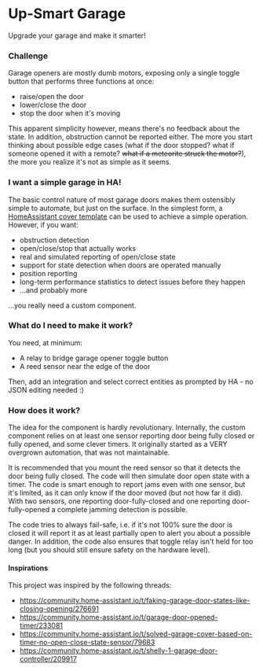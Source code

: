 # Up-Smart Garage

Upgrade your garage and make it smarter!


### Challenge

Garage openers are mostly dumb motors, exposing only a single toggle button that performs three functions at once:
 - raise/open the door
 - lower/close the door
 - stop the door when it's moving

This apparent simplicity however, means there's no feedback about the state. In addition, obstruction cannot be reported
either. The more you start thinking about possible edge cases (what if the door stopped? what if someone opened it with 
a remote? ~~what if a meteorite struck the motor?~~), the more you realize it's not as simple as it seems.

### I want a simple garage in HA!

The basic control nature of most garage doors makes them ostensibly simple to automate, but just on the surface. In the 
simplest form, a [HomeAssistant cover template](https://www.home-assistant.io/integrations/cover.template/#garage-door) 
can be used to achieve a simple operation. However, if you want:

 - obstruction detection
 - open/close/stop that actually works
 - real and simulated reporting of open/close state
 - support for state detection when doors are operated manually
 - position reporting
 - long-term performance statistics to detect issues before they happen
 - ...and probably more

...you really need a custom component.


### What do I need to make it work?

You need, at minimum:

 - A relay to bridge garage opener toggle button
 - A reed sensor near the edge of the door

Then, add an integration and select correct entities as prompted by HA - no JSON editing needed :)


### How does it work?
The idea for the component is hardly revolutionary. Internally, the custom component relies on at least one sensor 
reporting door being fully closed or fully opened, and some clever timers. It originally started as a VERY overgrown
automation, that was not maintainable.

It is recommended that you mount the reed sensor so that it detects the door being fully closed. The code will then
simulate door open state with a timer. The code is smart enough to report jams even with one sensor, but it's limited, 
as it can only know if the door moved (but not how far it did). With two sensors, one reporting door-fully-closed and
one reporting door-fully-opened a complete jamming detection is possible.

The code tries to always fail-safe, i.e. if it's not 100% sure the door is closed it will report it as at least 
partially open to alert you about a possible danger. In addition, the code also ensures that toggle relay isn't held for
too long (but you should still ensure safety on the hardware level).



#### Inspirations

This project was inspired by the following threads:
 - https://community.home-assistant.io/t/faking-garage-door-states-like-closing-opening/276691
 - https://community.home-assistant.io/t/garage-door-opened-timer/233081
 - https://community.home-assistant.io/t/solved-garage-cover-based-on-timer-no-open-close-state-sensor/79683
 - https://community.home-assistant.io/t/shelly-1-garage-door-controller/209917
